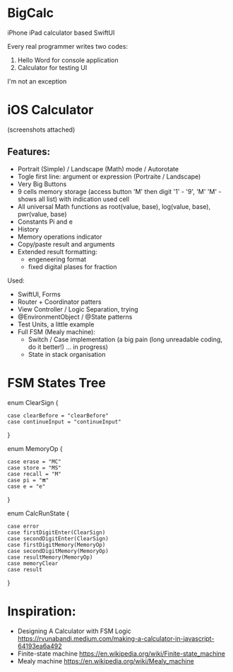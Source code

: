 # BigCalc
iPhone iPad calculator based SwiftUI

Every real programmer writes two codes:
1. Hello Word for console application
2. Calculator for testing UI

I'm not an exception

# iOS Calculator 
(screenshots attached)

 Features:
 --------
- Portrait (Simple) / Landscape (Math) mode / Autorotate
- Togle first line: argument or expression (Portraite / Landscape)
- Very Big Buttons
- 9 cells memory storage (access button 'M' then digit '1' - '9',  'M' 'M' - shows all list) with indication used cell
- All universal Math functions as root(value, base), log(value, base), pwr(value, base)
- Constants Pi and e
- History
- Memory operations indicator
- Copy/paste result and arguments
- Extended result formatting:
  - engeneering format
  - fixed digital plases for fraction

Used:
- SwiftUI, Forms
- Router + Coordinator patters
- View Controller / Logic Separation, trying
- @EnvironmentObject / @State patterns
- Test Units, a little example
- Full FSM (Mealy machine):
  - Switch / Case implementation (a big pain (long unreadable coding, do it better!) ... in progress)
  - State in stack organisation

# FSM States Tree
enum ClearSign {

    case clearBefore = "clearBefore"
    case continueInput = "continueInput"
}

enum MemoryOp {

    case erase = "MC"
    case store = "MS"
    case recall = "M"
    case pi = "𝛑"
    case e = "e"
}

enum CalcRunState {

    case error
    case firstDigitEnter(ClearSign)
    case secondDigitEnter(ClearSign)
    case firstDigitMemory(MemoryOp)
    case secondDigitMemory(MemoryOp)
    case resultMemory(MemoryOp)
    case memoryClear
    case result
}

# Inspiration:
- Designing A Calculator with FSM Logic
https://rvunabandi.medium.com/making-a-calculator-in-javascript-64193ea6a492
- Finite-state machine
https://en.wikipedia.org/wiki/Finite-state_machine
- Mealy machine
https://en.wikipedia.org/wiki/Mealy_machine
